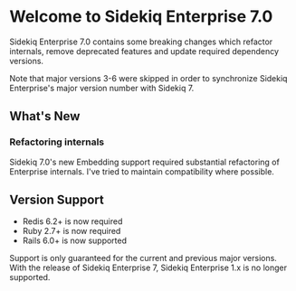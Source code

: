# Welcome to Sidekiq Enterprise 7.0

Sidekiq Enterprise 7.0 contains some breaking changes which refactor internals, remove deprecated features and update required dependency versions.

Note that major versions 3-6 were skipped in order to synchronize Sidekiq Enterprise's major version number with Sidekiq 7.

## What's New

### Refactoring internals

Sidekiq 7.0's new Embedding support required substantial refactoring of Enterprise internals.
I've tried to maintain compatibility where possible.

## Version Support

- Redis 6.2+ is now required
- Ruby 2.7+ is now required
- Rails 6.0+ is now supported

Support is only guaranteed for the current and previous major versions. With the release of Sidekiq Enterprise 7, Sidekiq Enterprise 1.x is no longer supported.